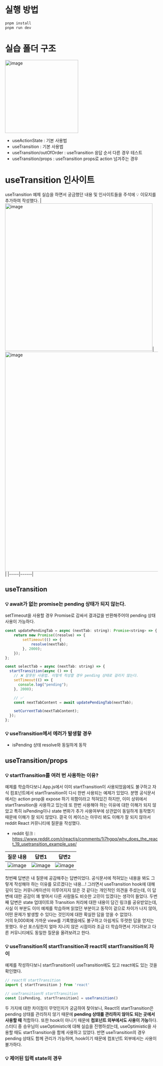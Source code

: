 # 실행 방법
```bash
pnpm install
pnpm run dev
```
# 실습 폴더 구조
<img width="241" alt="image" src="https://github.com/user-attachments/assets/c8a55833-4bad-468e-9886-80b82add0cb2" />        

- useActionState : 기본 사용법
- useTransition : 기본 사용법
- useTransition/outOfOrder : useTransition 응답 순서 다른 경우 테스트
- useTransition/props : useTransition props로 action 넘겨주는 경우

# useTransition 인사이트
useTransition 예제 실습을 하면서 궁금했던 내용 및 인사이트들을 주석에 💡 이모지를 추가하여 작성했다.
|<img width="486" alt="image" src="https://github.com/user-attachments/assets/17a1fd4b-42a1-4c9c-a4a6-0d74e9c5d115" />|<img width="725" alt="image" src="https://github.com/user-attachments/assets/fafb5629-1204-46cb-aa6b-7a1b4586e6c6" />|
|-----|------|

## useTransition
### 💡 await가 없는 promise는 pending 상태가 되지 않는다.
setTimeout을 사용할 경우 Promise로 감싸서 결과값을 반환해주어야 pending 상태 사용이 가능하다.

```javascript
const updatePendingTab = async (nextTab: string): Promise<string> => {
	return new Promise((resolve) => {
		setTimeout(() => {
			resolve(nextTab);
		}, 2000);
	});
};

const selectTab = async (nextTab: string) => {
  startTransition(async () => {
    // ❌ 잘못된 사용법. 이렇게 작성할 경우 pending 상태로 걸리지 않는다.
    setTimeout(() => {
      console.log("pending");
    }, 2000);

    // ✅
    const nextTabContent = await updatePendingTab(nextTab);

    setCurrentTab(nextTabContent);
  });
};

```

### 💡 useTransition에서 에러가 발생할 경우
- isPending 상태 resolve와 동일하게 동작

## useTransition/props
### 💡 startTransition를 여러 번 사용하는 이유?
예제를 학습하다보니 App.js에서 이미 startTransition이 사용되었음에도 불구하고 자식 컴포넌트에서 startTransition이 다시 한번 사용되는 예제가 있었다. 분명 공식문서에서는 action prop을 expose 하기 위함이라고 적혀있긴 하지만, 이미 상위에서 startTransition을 사용하고 있는데 또 한번 사용해야 하는 이유에 대한 이해가 되지 않았고 특히 isPending이나 state 변화가 추가 사용여부에 상관없이 동일하게 동작했기 때문에 이해가 잘 되지 않았다. 결국 이 케이스는 아무리 봐도 이해가 잘 되지 않아서 reddit React 커뮤니티에 질문을 작성했다.
- reddit 링크 : https://www.reddit.com/r/reactjs/comments/1i7hgpq/why_does_the_react_19_usetransition_example_use/

|질문 내용|답변1|답변2|
|-------|----|----|
|![image](https://github.com/user-attachments/assets/493ab10a-8809-4551-aecd-8881894f6f21)|![image](https://github.com/user-attachments/assets/8e460243-1df9-4576-998e-f2295050ffee)|![image](https://github.com/user-attachments/assets/c67b0047-0b90-41a8-acaa-a8fcd3a4f791)|

첫번째 답변은 내 질문에 공감해주는 답변이었다. 공식문서에 적혀있는 내용을 봐도 그렇게 작성해야 하는 이유를 모르겠다는 내용...! 그러면서 useTransition hook에 대해 깊이 있는 커뮤니케이션이 이루어지지 않은 것 같다는 개인적인 의견을 주셨는데, 이 답변에 대한 공감이 꽤 쌓여서 다른 사람들도 비슷한 고민이 있겠다는 생각이 들었다. 두번째 답변은 state 업데이트와 Transition 처리에 대한 내용이 담긴 링크를 공유받았는데, 사실 이 부분도 이미 예제를 학습하며 읽었던 부분이고 동작이 겉으로 차이가 나지 않아, 어떤 문제가 발생할 수 있다는 것인지에 대한 확실한 답을 얻을 수 없었다.    
거의 9,000회에 가까운 view를 기록했음에도 불구하고 아쉽게도 뚜렷한 답을 얻지는 못했다. 우선 포스팅한지 얼마 지나지 않은 시점이라 조금 더 학습하면서 기다려보고 다른 커뮤니티에도 동일한 질문을 올려보려고 한다.

### 💡 useTransition의 startTransition과 react의 startTransition의 차이
예제를 작성하다보니 startTransition이 useTransition에도 있고 react에도 있는 것을 확인했다.
```javascript
// react의 startTransition
import { startTransition } from 'react'

// useTransition의 startTransition
const [isPending, startTransition] = useTransition()
```
두 가지에 대한 차이점이 무엇인지가 궁금하여 찾아보니, React의 startTransition은 pending 상태를 관리하지 않기 때문에 **pending 상태를 관리하지 않아도 되는 곳에서 사용할 때** 적합하다. 또한 hook이 아니기 때문에 **컴포넌트 외부에서도 사용이 가능**하다. 스터디 중 승우님이 useOptimistic에 대해 실습을 진행하셨는데, useOptimistic을 사용할 때도 startTransition을 함께 사용하고 있었다.
반면 useTransition의 경우 pending 상태도 함께 관리가 가능하며, hook이기 때문에 컴포넌트 외부에서는 사용이 불가하다.

### 💡 제어된 입력 state의 경우
